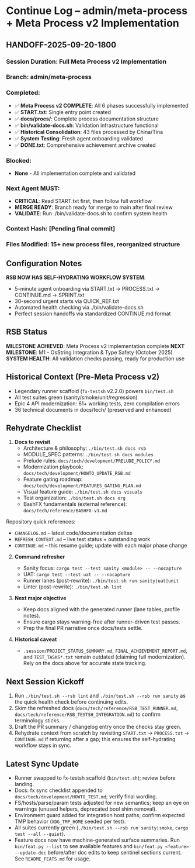 # Continue Log – admin/meta-process + Meta Process v2 Implementation

## HANDOFF-2025-09-20-1800
### Session Duration: Full Meta Process v2 Implementation
### Branch: admin/meta-process
### Completed:
- ✅ **Meta Process v2 COMPLETE**: All 6 phases successfully implemented
- ✅ **START.txt**: Single entry point created
- ✅ **docs/procs/**: Complete process documentation structure
- ✅ **bin/validate-docs.sh**: Validation infrastructure functional
- ✅ **Historical Consolidation**: 43 files processed by China/Tina
- ✅ **System Testing**: Fresh agent onboarding validated
- ✅ **DONE.txt**: Comprehensive achievement archive created

### Blocked:
- **None** - All implementation complete and validated

### Next Agent MUST:
- **CRITICAL**: Read START.txt first, then follow full workflow
- **MERGE READY**: Branch ready for merge to main after final review
- **VALIDATE**: Run ./bin/validate-docs.sh to confirm system health

### Context Hash: [Pending final commit]
### Files Modified: 15+ new process files, reorganized structure

## Configuration Notes
**RSB NOW HAS SELF-HYDRATING WORKFLOW SYSTEM**:
- 5-minute agent onboarding via START.txt → PROCESS.txt → CONTINUE.md → SPRINT.txt
- 30-second urgent starts via QUICK_REF.txt
- Automated health checking via ./bin/validate-docs.sh
- Perfect session handoffs via standardized CONTINUE.md format

## RSB Status
**MILESTONE ACHIEVED**: Meta Process v2 implementation complete
**NEXT MILESTONE**: M1 - OsString Integration & Type Safety (October 2025)
**SYSTEM HEALTH**: All validation checks passing, ready for production use

## Historical Context (Pre-Meta Process v2)
- Legendary runner scaffold (`fx-testsh` v2.2.0) powers `bin/test.sh`
- All test suites green (sanity/smoke/unit/regression)
- Epic 4 API modernization: 61+ working tests, zero compilation errors
- 36 technical documents in docs/tech/ (preserved and enhanced)

## Rehydrate Checklist
1. **Docs to revisit**
   - Architecture & philosophy: `./bin/test.sh docs rsb`
   - MODULE_SPEC patterns: `./bin/test.sh docs modules`
   - Prelude rules: `docs/tech/development/PRELUDE_POLICY.md`
   - Modernization playbook: `docs/tech/development/HOWTO_UPDATE_RSB.md`
   - Feature gating roadmap: `docs/tech/development/FEATURES_GATING_PLAN.md`
   - Visual feature guide: `./bin/test.sh docs visuals`
   - Test organization: `./bin/test.sh docs org`
   - BashFX fundamentals (external reference): `docs/tech/reference/BASHFX-v3.md`

Repository quick references:
- `CHANGELOG.md` – latest code/documentation deltas
- `REFRESH_CONTEXT.md` – live test status + outstanding work
- `CONTINUE.md` – this resume guide; update with each major phase change

2. **Command refresher**
   - Sanity focus: `cargo test --test sanity <module> -- --nocapture`
   - UAT: `cargo test --test uat -- --nocapture`
   - Runner lanes (post-rewrite): `./bin/test.sh run sanity|uat|unit`
   - Linter (post-rewrite): `./bin/test.sh lint`

3. **Next major objective**
   - Keep docs aligned with the generated runner (lane tables, profile notes).
   - Ensure cargo stays warning-free after runner-driven test passes.
   - Prep the final PR narrative once docs/tests settle.

4. **Historical caveat**
   - `.session/PROJECT_STATUS_SUMMARY.md`, `FINAL_ACHIEVEMENT_REPORT.md`, and
     `TEST_TASKS*.txt` remain outdated (claiming full modernization). Rely on the
     docs above for accurate state tracking.

## Next Session Kickoff
1. Run `./bin/test.sh --rsb lint` and `./bin/test.sh --rsb run sanity` as the
   quick health check before continuing edits.
2. Skim the refreshed docs (`docs/tech/reference/RSB_TEST_RUNNER.md`,
   `docs/tech/reference/RSB_TESTSH_INTEGRATION.md`) to confirm terminology
   sticks.
3. Draft the PR summary / changelog entry once the checks stay green.
4. Rehydrate context from scratch by revisiting `START.txt` → `PROCESS.txt` → `CONTINUE.md` if returning after a gap; this ensures the self-hydrating workflow stays in sync.

## Latest Sync Update
- Runner swapped to fx-testsh scaffold (`bin/test.sh`); review before landing.
- Docs: fx sync checklist appended to `docs/tech/development/HOWTO_TEST.md`; verify final wording.
- FS/hosts/parse/param tests adjusted for new semantics; keep an eye on warnings (unused helpers, deprecated bool shim removal).
- Environment guard added for integration host paths; confirm expected TMP behavior (`XDG_TMP_HOME` seeded per test).
- All suites currently green (`./bin/test.sh --rsb run sanity|smoke`, `cargo test --all --quiet`).
- Feature docs now have machine-generated surface summaries. Run `bin/feat.py --list` to see available features and `bin/feat.py <feature> --update-doc` before/after doc edits to keep sentinel sections current. See `README_FEATS.md` for usage.
